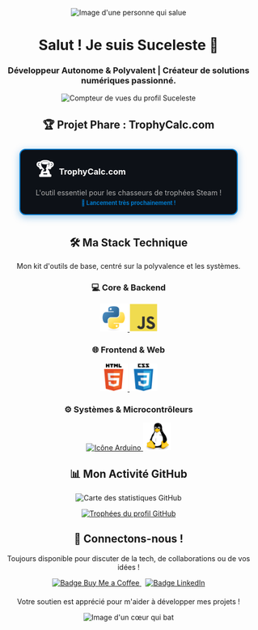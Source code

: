 <!--
✨ README.md - Version DÉFINITIVE (Liens Directs Garanti) ✨
Tous les liens et images sont insérés via des chemins directs (HTTPS) pour garantir un affichage et un clic corrects.
-->

<p align="center">
<!-- GIF de bienvenue -->
<img src="https://media.giphy.com/media/WFZvB7VIXBgiz3oDXE/giphy.gif" width="60" alt="Image d'une personne qui salue"/>
</p>

<h1 align="center">Salut ! Je suis Suceleste 👋</h1>

<h3 align="center">
Développeur Autonome & Polyvalent | Créateur de solutions numériques passionné.
</h3>

<p align="center">
<!-- Badge de Vues du Profil (LIEN IMAGE DIRECT CORRIGÉ) -->
<img src="https://www.google.com/search?q=https://komarev.com/ghpvc/%3Fusername%3Dsuceleste%26label%3DVues%2520du%2520profil%26color%3D2196F3%26style%3Dflat-square" alt="Compteur de vues du profil Suceleste" />
</p>

<div align="center">

<h2>🏆 Projet Phare : TrophyCalc.com</h2>

<!-- Bannière du Projet - LIEN DIRECT TrophyCalc.com CORRIGÉ -->

<a href="https://www.google.com/search?q=https://TrophyCalc.com" target="_blank" rel="noopener noreferrer" style="text-decoration: none;">
<div style="
display: inline-block;
padding: 15px 30px;
margin: 10px 0;
border: 2px solid #007ACC;
border-radius: 12px;
background-color: #0d1117;
box-shadow: 0 4px 15px rgba(0, 119, 204, 0.4);
transition: all 0.3s ease;
">
<h3 style="color: #FFFFFF; margin: 0; display: flex; align-items: center; gap: 10px;">
<span style="font-size: 2em;">🏆</span>
TrophyCalc.com
</h3>
<p style="color: #B0B0B0; margin: 5px 0 0 0;">
L'outil essentiel pour les chasseurs de trophées Steam !
</p>
<span style="color: #007ACC; font-weight: bold; font-size: 0.8em; margin-top: 5px; display: block;">
🚀 Lancement très prochainement !
</span>
</div>
</a>

</div>

<h2 align="center">🛠️ Ma Stack Technique</h2>
<p align="center">Mon kit d'outils de base, centré sur la polyvalence et les systèmes.</p>

<h3 align="center">💻 Core & Backend</h3>
<p align="center">
<!-- LIEN DIRECT PYTHON -->
<a href="https://www.python.org" target="_blank" rel="noreferrer"> <img src="https://raw.githubusercontent.com/devicons/devicon/master/icons/python/python-original.svg" alt="Icône Python" width="55" height="55"/> </a>
<!-- LIEN DIRECT JAVASCRIPT -->
<a href="https://developer.mozilla.org/en-US/docs/Web/JavaScript" target="_blank" rel="noreferrer"> <img src="https://raw.githubusercontent.com/devicons/devicon/master/icons/javascript/javascript-original.svg" alt="Icône JavaScript" width="55" height="55"/> </a>
</p>

<h3 align="center">🌐 Frontend & Web</h3>
<p align="center">
<!-- LIEN DIRECT HTML5 -->
<a href="https://www.w3.org/html/" target="_blank" rel="noreferrer"> <img src="https://raw.githubusercontent.com/devicons/devicon/master/icons/html5/html5-original-wordmark.svg" alt="Icône HTML5" width="55" height="55"/> </a>
<!-- LIEN DIRECT CSS3 -->
<a href="https://www.w3schools.com/css/" target="_blank" rel="noreferrer"> <img src="https://raw.githubusercontent.com/devicons/devicon/master/icons/css3/css3-original-wordmark.svg" alt="Icône CSS3" width="55" height="55"/> </a>
</p>

<h3 align="center">⚙️ Systèmes & Microcontrôleurs</h3>
<p align="center">
<!-- LIEN DIRECT ARDUINO -->
<a href="https://www.arduino.cc/" target="_blank" rel="noreferrer"> <img src="https://cdn.worldvectorlogo.com/logos/arduino-1.svg" alt="Icône Arduino" width="55" height="55"/> </a>
<!-- LIEN DIRECT LINUX -->
<a href="https://www.linux.org/" target="_blank" rel="noreferrer"> <img src="https://raw.githubusercontent.com/devicons/devicon/master/icons/linux/linux-original.svg" alt="Icône Linux" width="55" height="55"/> </a>
</p>

<h2 align="center">📊 Mon Activité GitHub</h2>

<p align="center">
<!-- Cartes de Stats (LIEN IMAGE DIRECT CORRIGÉ) -->
<img
src="https://www.google.com/search?q=https://github-readme-stats.vercel.app/api%3Fusername%3Dsuceleste%26show_icons%3Dtrue%26locale%3Dfr%26theme%3Ddark%26hide_border%3Dtrue"
alt="Carte des statistiques GitHub"
width="450"
/>
</p>

<p align="center">
<!-- Trophées GitHub (LIEN IMAGE DIRECT CORRIGÉ) -->
<a href="https://github.com/ryo-ma/github-profile-trophy">
<img
src="https://www.google.com/search?q=https://github-profile-trophy.vercel.app/%3Fusername%3Dsuceleste%26theme%3Ddark"
alt="Trophées du profil GitHub"
width="450"
/>
</a>
</p>

<h2 align="center">🤝 Connectons-nous !</h2>
<p align="center">Toujours disponible pour discuter de la tech, de collaborations ou de vos idées !</p>

<p align="center">
<!-- LIEN DIRECT Buy Me a Coffee (CORRIGÉ) -->
<a href="https://www.google.com/search?q=https://buymeacoffee.com/suceleste" target="_blank">
<img src="https://www.google.com/search?q=https://img.shields.io/badge/Aide%2520moi%2520ici-FFDD00%3Fstyle%3Dfor-the-badge%26logo%3Dbuy-me-a-coffee%26logoColor%3Dblack" alt="Badge Buy Me a Coffee"/>
</a>
&nbsp;
<!-- LIEN DIRECT LinkedIn (CORRIGÉ) -->
<a href="https://www.google.com/search?q=https://linkedin.com/in/votre-profil-linkedin" target="_blank">
<img src="https://www.google.com/search?q=https://img.shields.io/badge/LinkedIn-0077B5%3Fstyle%3Dfor-the-badge%26logo%3Dlinkedin%26logoColor%3Dwhite" alt="Badge LinkedIn"/>
</a>
</p>

<p align="center" style="margin-top: 20px;">
Votre soutien est apprécié pour m'aider à développer mes projets !
</p>

<p align="center">
<!-- GIF de soutien -->
<img width="50" src="https://media.giphy.com/media/iJ6tLL77d1j4PgKJhe/giphy.gif" alt="Image d'un cœur qui bat"/>
</p>
